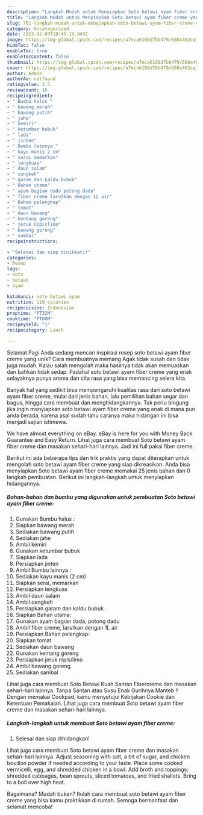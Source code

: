 ```yaml
---
description: "Langkah Mudah untuk Menyiapkan Soto betawi ayam fiber creme yang Lezat Sekali, Sempurna"
title: "Langkah Mudah untuk Menyiapkan Soto betawi ayam fiber creme yang Lezat Sekali, Sempurna"
slug: 761-langkah-mudah-untuk-menyiapkan-soto-betawi-ayam-fiber-creme-yang-lezat-sekali-sempurna
category: Uncategorized
date: 2023-02-03T18:45:19.943Z
image: https://img-global.cpcdn.com/recipes/a7eca6168d7bb479/680x482cq70/soto-betawi-ayam-fiber-creme-foto-resep-utama.jpg
hideToc: false
enableToc: true
enableTocContent: false
thumbnail: https://img-global.cpcdn.com/recipes/a7eca6168d7bb479/680x482cq70/soto-betawi-ayam-fiber-creme-foto-resep-utama.jpg
cover: https://img-global.cpcdn.com/recipes/a7eca6168d7bb479/680x482cq70/soto-betawi-ayam-fiber-creme-foto-resep-utama.jpg
author: Admin
authorAv: notfound
ratingvalue: 3.5
reviewcount: 16
recipeingredient:
- " Bumbu halus "
- " bawang merah"
- " bawang putih"
- " jahe"
- " kemiri"
- " ketumbar bubuk"
- " lada"
- " jinten"
- " Bumbu lainnya "
- " kayu manis 2 cm"
- " serai memarkan"
- " lengkuas"
- " daun salam"
- " cengkeh"
- " garam dan kaldu bubuk"
- " Bahan utama"
- " ayam bagian dada potong dadu"
- " fiber creme larutkan dengan 1L air"
- " Bahan pelengkap"
- " tomat"
- " daun bawang"
- " kentang goreng"
- " jeruk nipislimo"
- " bawang goreng"
- " sambal"
recipeinstructions:

- "Selesai dan siap dinikmati!"
categories:
- Resep
tags:
- soto
- betawi
- ayam

katakunci: soto betawi ayam 
nutrition: 119 calories
recipecuisine: Indonesian
preptime: "PT32M"
cooktime: "PT60M"
recipeyield: "1"
recipecategory: Lunch

---
```



Selamat Pagi Anda sedang mencari inspirasi resep soto betawi ayam fiber creme yang unik? Cara membuatnya memang Agak tidak susah dan tidak juga mudah. Kalau salah mengolah maka hasilnya tidak akan memuaskan dan bahkan tidak sedap. Padahal soto betawi ayam fiber creme yang enak selayaknya punya aroma dan cita rasa yang bisa memancing selera kita.


Banyak hal yang sedikit bisa mempengaruhi kualitas rasa dari soto betawi ayam fiber creme, mulai dari jenis bahan, lalu pemilihan bahan segar dan bagus, hingga cara membuat dan menghidangkannya. Tak perlu bingung jika ingin menyiapkan soto betawi ayam fiber creme yang enak di mana pun anda berada, karena asal sudah tahu caranya maka hidangan ini bisa menjadi sajian istimewa.

We have almost everything on eBay. eBay is here for you with Money Back Guarantee and Easy Return. Lihat juga cara membuat Soto betawi ayam fiber creme dan masakan sehari-hari lainnya. Jadi ini full pakai fiber creme.


Berikut ini ada beberapa tips dan trik praktis yang dapat diterapkan untuk mengolah soto betawi ayam fiber creme yang siap dikreasikan. Anda bisa menyiapkan Soto betawi ayam fiber creme memakai 25 jenis bahan dan 0 langkah pembuatan. Berikut ini langkah-langkah untuk menyiapkan hidangannya.

<!--inarticleads1-->

##### Bahan-bahan dan bumbu yang digunakan untuk pembuatan Soto betawi ayam fiber creme:

1. Gunakan  Bumbu halus :
1. Siapkan  bawang merah
1. Sediakan  bawang putih
1. Sediakan  jahe
1. Ambil  kemiri
1. Gunakan  ketumbar bubuk
1. Siapkan  lada
1. Persiapkan  jinten
1. Ambil  Bumbu lainnya :
1. Sediakan  kayu manis (2 cm)
1. Siapkan  serai, memarkan
1. Persiapkan  lengkuas
1. Ambil  daun salam
1. Ambil  cengkeh
1. Persiapkan  garam dan kaldu bubuk
1. Siapkan  Bahan utama:
1. Gunakan  ayam bagian dada, potong dadu
1. Ambil  fiber creme, larutkan dengan 1L air
1. Persiapkan  Bahan pelengkap:
1. Siapkan  tomat
1. Sediakan  daun bawang
1. Gunakan  kentang goreng
1. Persiapkan  jeruk nipis/limo
1. Ambil  bawang goreng
1. Sediakan  sambal


Lihat juga cara membuat Soto Betawi Kuah Santan Fibercreme dan masakan sehari-hari lainnya. Tanpa Santan atau Susu Enak Gurihnya Manteb !! Dengan memakai Cookpad, kamu menyetujui Kebijakan Cookie dan Ketentuan Pemakaian. Lihat juga cara membuat Soto betawi ayam fiber creme dan masakan sehari-hari lainnya. 

<!--inarticleads2-->

##### Langkah-langkah untuk membuat Soto betawi ayam fiber creme:


1. Selesai dan siap dihidangkan!

Lihat juga cara membuat Soto betawi ayam fiber creme dan masakan sehari-hari lainnya. Adjust seasoning with salt, a bit of sugar, and chicken bouillon powder if needed according to your taste. Place some cooked vermicelli, egg, and shredded chicken in a bowl. Add broth and toppings; shredded cabbages, bean sprouts, sliced tomatoes, and fried shallots. Bring to a boil over high heat. 

Bagaimana? Mudah bukan? Itulah cara membuat soto betawi ayam fiber creme yang bisa kamu praktikkan di rumah. Semoga bermanfaat dan selamat mencoba!
